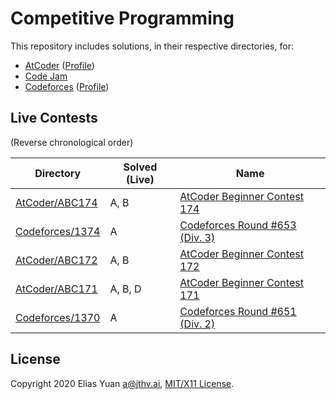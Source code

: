 <!-- SPDX-License-Identifier: X11 -->
# Competitive Programming

This repository includes solutions, in their respective directories, for:

- [AtCoder](https://atcoder.jp/) ([Profile](https://atcoder.jp/users/jthvai))
- [Code Jam](https://codingcompetitions.withgoogle.com/codejam)
- [Codeforces](https://codeforces.com/) ([Profile](https://codeforces.com/profile/jthvai))

## Live Contests

(Reverse chronological order)

| Directory                             | Solved (Live) | Name
| ---                                   | ---           | ---
| [AtCoder/ABC174](./AtCoder/ABC174/)   | A, B          | [AtCoder Beginner Contest 174](https://atcoder.jp/contests/abc174)
| [Codeforces/1374](./Codeforces/1374/) | A             | [Codeforces Round #653 (Div. 3)](https://codeforces.com/contests/1374)
| [AtCoder/ABC172](./AtCoder/ABC172/)   | A, B          | [AtCoder Beginner Contest 172](https://atcoder.jp/contests/abc172)
| [AtCoder/ABC171](./AtCoder/ABC171/)   | A, B, D       | [AtCoder Beginner Contest 171](https://atcoder.jp/contests/abc171)
| [Codeforces/1370](./Codeforces/1370/) | A             | [Codeforces Round #651 (Div. 2)](https://codeforces.com/contests/1370)

## License

Copyright 2020 Elias Yuan <a@jthv.ai>, [MIT/X11 License](./LICENSE).

